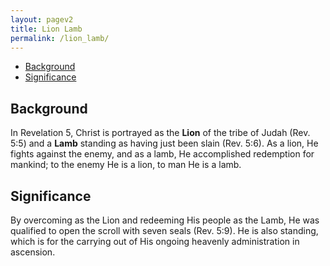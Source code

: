 ```yaml
---
layout: pagev2
title: Lion Lamb
permalink: /lion_lamb/
---
```

- [Background](#background)
- [Significance](#significance)

## Background

In Revelation 5, Christ is portrayed as the **Lion** of the tribe of Judah (Rev. 5:5) and a **Lamb** standing as having just been slain (Rev. 5:6). As a lion, He fights against the enemy, and as a lamb, He accomplished redemption for mankind; to the enemy He is a lion, to man He is a lamb. 

## Significance

By overcoming as the Lion and redeeming His people as the Lamb, He was qualified to open the scroll with seven seals (Rev. 5:9). He is also standing, which is for the carrying out of His ongoing heavenly administration in ascension.